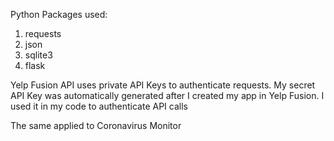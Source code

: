 
Python Packages used:
1. requests
2. json
3. sqlite3
4. flask

Yelp Fusion API uses private API Keys to authenticate requests.
My secret API Key was automatically generated after I created my app in Yelp Fusion.
I used it in my code to authenticate API calls

The same applied to Coronavirus Monitor

